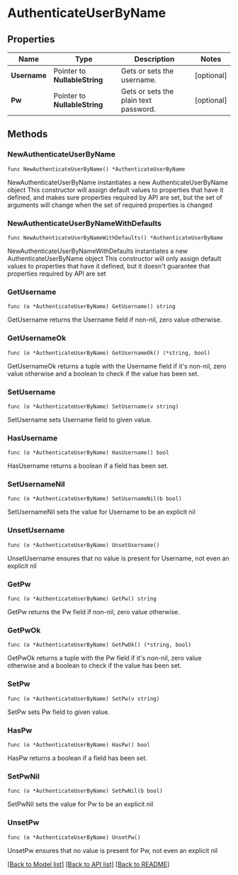 # AuthenticateUserByName

## Properties

Name | Type | Description | Notes
------------ | ------------- | ------------- | -------------
**Username** | Pointer to **NullableString** | Gets or sets the username. | [optional] 
**Pw** | Pointer to **NullableString** | Gets or sets the plain text password. | [optional] 

## Methods

### NewAuthenticateUserByName

`func NewAuthenticateUserByName() *AuthenticateUserByName`

NewAuthenticateUserByName instantiates a new AuthenticateUserByName object
This constructor will assign default values to properties that have it defined,
and makes sure properties required by API are set, but the set of arguments
will change when the set of required properties is changed

### NewAuthenticateUserByNameWithDefaults

`func NewAuthenticateUserByNameWithDefaults() *AuthenticateUserByName`

NewAuthenticateUserByNameWithDefaults instantiates a new AuthenticateUserByName object
This constructor will only assign default values to properties that have it defined,
but it doesn't guarantee that properties required by API are set

### GetUsername

`func (o *AuthenticateUserByName) GetUsername() string`

GetUsername returns the Username field if non-nil, zero value otherwise.

### GetUsernameOk

`func (o *AuthenticateUserByName) GetUsernameOk() (*string, bool)`

GetUsernameOk returns a tuple with the Username field if it's non-nil, zero value otherwise
and a boolean to check if the value has been set.

### SetUsername

`func (o *AuthenticateUserByName) SetUsername(v string)`

SetUsername sets Username field to given value.

### HasUsername

`func (o *AuthenticateUserByName) HasUsername() bool`

HasUsername returns a boolean if a field has been set.

### SetUsernameNil

`func (o *AuthenticateUserByName) SetUsernameNil(b bool)`

 SetUsernameNil sets the value for Username to be an explicit nil

### UnsetUsername
`func (o *AuthenticateUserByName) UnsetUsername()`

UnsetUsername ensures that no value is present for Username, not even an explicit nil
### GetPw

`func (o *AuthenticateUserByName) GetPw() string`

GetPw returns the Pw field if non-nil, zero value otherwise.

### GetPwOk

`func (o *AuthenticateUserByName) GetPwOk() (*string, bool)`

GetPwOk returns a tuple with the Pw field if it's non-nil, zero value otherwise
and a boolean to check if the value has been set.

### SetPw

`func (o *AuthenticateUserByName) SetPw(v string)`

SetPw sets Pw field to given value.

### HasPw

`func (o *AuthenticateUserByName) HasPw() bool`

HasPw returns a boolean if a field has been set.

### SetPwNil

`func (o *AuthenticateUserByName) SetPwNil(b bool)`

 SetPwNil sets the value for Pw to be an explicit nil

### UnsetPw
`func (o *AuthenticateUserByName) UnsetPw()`

UnsetPw ensures that no value is present for Pw, not even an explicit nil

[[Back to Model list]](../README.md#documentation-for-models) [[Back to API list]](../README.md#documentation-for-api-endpoints) [[Back to README]](../README.md)


